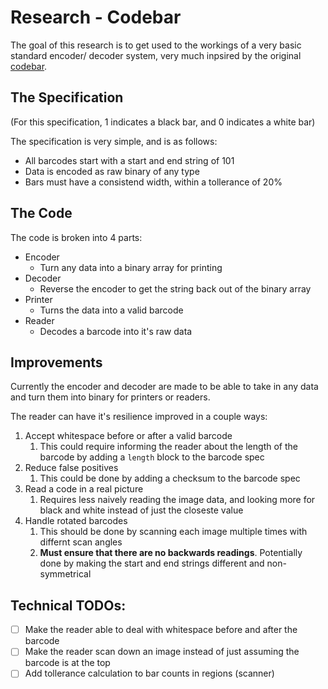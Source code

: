 # Research - Codebar

The goal of this research is to get used to the workings of a very basic standard encoder/ decoder system, very much inpsired by the original [codebar](https://en.wikipedia.org/wiki/Codabar).

## The Specification

(For this specification, 1 indicates a black bar, and 0 indicates a white bar)

The specification is very simple, and is as follows:

- All barcodes start with a start and end string of 101
- Data is encoded as raw binary of any type
- Bars must have a consistend width, within a tollerance of 20%

## The Code

The code is broken into 4 parts:

- Encoder
  - Turn any data into a binary array for printing
- Decoder
  - Reverse the encoder to get the string back out of the binary array
- Printer
  - Turns the data into a valid barcode
- Reader
  - Decodes a barcode into it's raw data

## Improvements

Currently the encoder and decoder are made to be able to take in any data and turn them into binary for printers or readers.

The reader can have it's resilience improved in a couple ways:

1. Accept whitespace before or after a valid barcode
   1. This could require informing the reader about the length of the barcode by adding a `length` block to the barcode spec
2. Reduce false positives
   1. This could be done by adding a checksum to the barcode spec
3. Read a code in a real picture
   1. Requires less naively reading the image data, and looking more for black and white instead of just the closeste value
4. Handle rotated barcodes
   1. This should be done by scanning each image multiple times with differnt scan angles
   2. **Must ensure that there are no backwards readings**. Potentially done by making the start and end strings different and non-symmetrical

## Technical TODOs:

- [ ] Make the reader able to deal with whitespace before and after the barcode
- [ ] Make the reader scan down an image instead of just assuming the barcode is at the top
- [ ] Add tollerance calculation to bar counts in regions (scanner)
